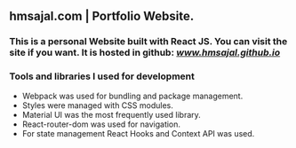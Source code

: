 ## hmsajal.com | Portfolio Website.
### This is a personal Website built with React JS. You can visit the site if you want. It is hosted in github: *www.hmsajal.github.io*
### Tools and libraries I used for development
* Webpack was used for bundling and package management. 
* Styles were managed with CSS modules.
* Material UI was the most frequently used library.
* React-router-dom was used for navigation.
* For state management React Hooks and Context API was used.
